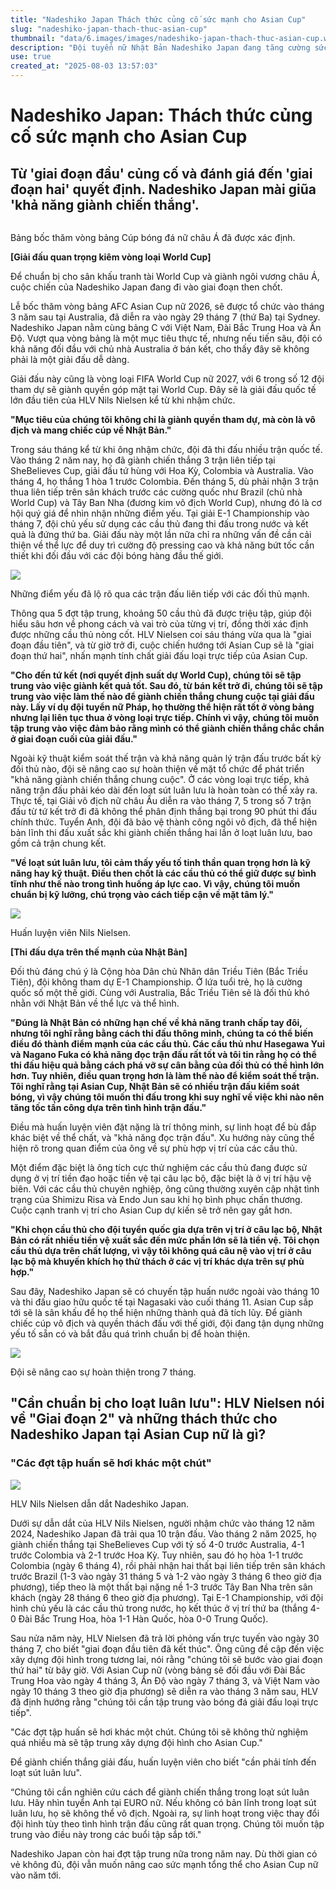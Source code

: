 ```yaml
---
title: "Nadeshiko Japan Thách thức củng cố sức mạnh cho Asian Cup"
slug: "nadeshiko-japan-thach-thuc-asian-cup"
thumbnail: "data/6.images/images/nadeshiko-japan-thach-thuc-asian-cup.webp"
description: "Đội tuyển nữ Nhật Bản Nadeshiko Japan đang tăng cường sức mạnh và chiến thuật để đối phó với những thách thức tại AFC Asian Cup 2026, giải đấu cũng là vòng loại World Cup 2027. Huấn luyện viên Nielsen tập trung vào khả năng 'giành chiến thắng' và chuẩn bị cho các trận đấu loại trực tiếp."
use: true
created_at: "2025-08-03 13:57:03"
---
```


# Nadeshiko Japan: Thách thức củng cố sức mạnh cho Asian Cup

## Từ 'giai đoạn đầu' củng cố và đánh giá đến 'giai đoạn hai' quyết định. Nadeshiko Japan mài giũa 'khả năng giành chiến thắng'.

![]()

Bảng bốc thăm vòng bảng Cúp bóng đá nữ châu Á đã được xác định.

**[Giải đấu quan trọng kiêm vòng loại World Cup]**

Để chuẩn bị cho sân khấu tranh tài World Cup và giành ngôi vương châu Á, cuộc chiến của Nadeshiko Japan đang đi vào giai đoạn then chốt.

Lễ bốc thăm vòng bảng AFC Asian Cup nữ 2026, sẽ được tổ chức vào tháng 3 năm sau tại Australia, đã diễn ra vào ngày 29 tháng 7 (thứ Ba) tại Sydney. Nadeshiko Japan nằm cùng bảng C với Việt Nam, Đài Bắc Trung Hoa và Ấn Độ. Vượt qua vòng bảng là một mục tiêu thực tế, nhưng nếu tiến sâu, đội có khả năng đối đầu với chủ nhà Australia ở bán kết, cho thấy đây sẽ không phải là một giải đấu dễ dàng.

Giải đấu này cũng là vòng loại FIFA World Cup nữ 2027, với 6 trong số 12 đội tham dự sẽ giành quyền góp mặt tại World Cup. Đây sẽ là giải đấu quốc tế lớn đầu tiên của HLV Nils Nielsen kể từ khi nhậm chức.

**"Mục tiêu của chúng tôi không chỉ là giành quyền tham dự, mà còn là vô địch và mang chiếc cúp về Nhật Bản."**

Trong sáu tháng kể từ khi ông nhậm chức, đội đã thi đấu nhiều trận quốc tế. Vào tháng 2 năm nay, họ đã giành chiến thắng 3 trận liên tiếp tại SheBelieves Cup, giải đấu tứ hùng với Hoa Kỳ, Colombia và Australia. Vào tháng 4, họ thắng 1 hòa 1 trước Colombia. Đến tháng 5, dù phải nhận 3 trận thua liên tiếp trên sân khách trước các cường quốc như Brazil (chủ nhà World Cup) và Tây Ban Nha (đương kim vô địch World Cup), nhưng đó là cơ hội quý giá để nhìn nhận những điểm yếu. Tại giải E-1 Championship vào tháng 7, đội chủ yếu sử dụng các cầu thủ đang thi đấu trong nước và kết quả là đứng thứ ba. Giải đấu này một lần nữa chỉ ra những vấn đề cần cải thiện về thể lực để duy trì cường độ pressing cao và khả năng bứt tốc cần thiết khi đối đầu với các đội bóng hàng đầu thế giới.

![](/images/image-1754139822202.webp)

Những điểm yếu đã lộ rõ qua các trận đấu liên tiếp với các đối thủ mạnh.

Thông qua 5 đợt tập trung, khoảng 50 cầu thủ đã được triệu tập, giúp đội hiểu sâu hơn về phong cách và vai trò của từng vị trí, đồng thời xác định được những cầu thủ nòng cốt. HLV Nielsen coi sáu tháng vừa qua là "giai đoạn đầu tiên", và từ giờ trở đi, cuộc chiến hướng tới Asian Cup sẽ là "giai đoạn thứ hai", nhấn mạnh tính chất giải đấu loại trực tiếp của Asian Cup.

**"Cho đến tứ kết (nơi quyết định suất dự World Cup), chúng tôi sẽ tập trung vào việc giành kết quả tốt. Sau đó, từ bán kết trở đi, chúng tôi sẽ tập trung vào việc làm thế nào để giành chiến thắng chung cuộc tại giải đấu này. Lấy ví dụ đội tuyển nữ Pháp, họ thường thể hiện rất tốt ở vòng bảng nhưng lại liên tục thua ở vòng loại trực tiếp. Chính vì vậy, chúng tôi muốn tập trung vào việc đảm bảo rằng mình có thể giành chiến thắng chắc chắn ở giai đoạn cuối của giải đấu."**

Ngoài kỹ thuật kiểm soát thế trận và khả năng quản lý trận đấu trước bất kỳ đối thủ nào, đội sẽ nâng cao sự hoàn thiện về mặt tổ chức để phát triển "khả năng giành chiến thắng chung cuộc". Ở các vòng loại trực tiếp, khả năng trận đấu phải kéo dài đến loạt sút luân lưu là hoàn toàn có thể xảy ra. Thực tế, tại Giải vô địch nữ châu Âu diễn ra vào tháng 7, 5 trong số 7 trận đấu từ tứ kết trở đi đã không thể phân định thắng bại trong 90 phút thi đấu chính thức. Tuyển Anh, đội đã bảo vệ thành công ngôi vô địch, đã thể hiện bản lĩnh thi đấu xuất sắc khi giành chiến thắng hai lần ở loạt luân lưu, bao gồm cả trận chung kết.

**"Về loạt sút luân lưu, tôi cảm thấy yếu tố tinh thần quan trọng hơn là kỹ năng hay kỹ thuật. Điều then chốt là các cầu thủ có thể giữ được sự bình tĩnh như thế nào trong tình huống áp lực cao. Vì vậy, chúng tôi muốn chuẩn bị kỹ lưỡng, chú trọng vào cách tiếp cận về mặt tâm lý."**

![](/images/image-1754139894284.webp)

Huấn luyện viên Nils Nielsen.

**[Thi đấu dựa trên thế mạnh của Nhật Bản]**

Đối thủ đáng chú ý là Cộng hòa Dân chủ Nhân dân Triều Tiên (Bắc Triều Tiên), đội không tham dự E-1 Championship. Ở lứa tuổi trẻ, họ là cường quốc số một thế giới. Cùng với Australia, Bắc Triều Tiên sẽ là đối thủ khó nhằn với Nhật Bản về thể lực và thể hình.

**"Đúng là Nhật Bản có những hạn chế về khả năng tranh chấp tay đôi, nhưng tôi nghĩ rằng bằng cách thi đấu thông minh, chúng ta có thể biến điều đó thành điểm mạnh của các cầu thủ. Các cầu thủ như Hasegawa Yui và Nagano Fuka có khả năng đọc trận đấu rất tốt và tôi tin rằng họ có thể thi đấu hiệu quả bằng cách phá vỡ sự cân bằng của đối thủ có thể hình lớn hơn. Tuy nhiên, điều quan trọng hơn là làm thế nào để kiểm soát thế trận. Tôi nghĩ rằng tại Asian Cup, Nhật Bản sẽ có nhiều trận đấu kiểm soát bóng, vì vậy chúng tôi muốn thi đấu trong khi suy nghĩ về việc khi nào nên tăng tốc tấn công dựa trên tình hình trận đấu."**

Điều mà huấn luyện viên đặt nặng là trí thông minh, sự linh hoạt để bù đắp khác biệt về thể chất, và "khả năng đọc trận đấu". Xu hướng này cũng thể hiện rõ trong quan điểm của ông về sự phù hợp vị trí của các cầu thủ.

Một điểm đặc biệt là ông tích cực thử nghiệm các cầu thủ đang được sử dụng ở vị trí tiền đạo hoặc tiền vệ tại câu lạc bộ, đặc biệt là ở vị trí hậu vệ biên. Với các cầu thủ chuyên nghiệp, ông cũng thường xuyên cập nhật tình trạng của Shimizu Risa và Endo Jun sau khi họ bình phục chấn thương. Cuộc cạnh tranh vị trí cho Asian Cup dự kiến sẽ trở nên gay gắt hơn.

**"Khi chọn cầu thủ cho đội tuyển quốc gia dựa trên vị trí ở câu lạc bộ, Nhật Bản có rất nhiều tiền vệ xuất sắc đến mức phần lớn sẽ là tiền vệ. Tôi chọn cầu thủ dựa trên chất lượng, vì vậy tôi không quá câu nệ vào vị trí ở câu lạc bộ mà khuyến khích họ thử thách ở các vị trí khác dựa trên sự phù hợp."**

Sau đây, Nadeshiko Japan sẽ có chuyến tập huấn nước ngoài vào tháng 10 và thi đấu giao hữu quốc tế tại Nagasaki vào cuối tháng 11. Asian Cup sắp tới sẽ là sân khấu để họ thể hiện những thành quả đã tích lũy. Để giành chiếc cúp vô địch và quyền thách đấu với thế giới, đội đang tận dụng những yếu tố sẵn có và bắt đầu quá trình chuẩn bị để hoàn thiện.

![](/images/image-1754139964053.webp)

Đội sẽ nâng cao sự hoàn thiện trong 7 tháng.

## "Cần chuẩn bị cho loạt luân lưu": HLV Nielsen nói về "Giai đoạn 2" và những thách thức cho Nadeshiko Japan tại Asian Cup nữ là gì?

### "Các đợt tập huấn sẽ hơi khác một chút"

![](/images/20250801-00177241-sdigestw-000-7-view.webp)

HLV Nils Nielsen dẫn dắt Nadeshiko Japan.

Dưới sự dẫn dắt của HLV Nils Nielsen, người nhậm chức vào tháng 12 năm 2024, Nadeshiko Japan đã trải qua 10 trận đấu. Vào tháng 2 năm 2025, họ giành chiến thắng tại SheBelieves Cup với tỷ số 4-0 trước Australia, 4-1 trước Colombia và 2-1 trước Hoa Kỳ. Tuy nhiên, sau đó họ hòa 1-1 trước Colombia (ngày 6 tháng 4), rồi phải nhận hai thất bại liên tiếp trên sân khách trước Brazil (1-3 vào ngày 31 tháng 5 và 1-2 vào ngày 3 tháng 6 theo giờ địa phương), tiếp theo là một thất bại nặng nề 1-3 trước Tây Ban Nha trên sân khách (ngày 28 tháng 6 theo giờ địa phương). Tại E-1 Championship, với đội hình chủ yếu là các cầu thủ trong nước, họ kết thúc ở vị trí thứ ba (thắng 4-0 Đài Bắc Trung Hoa, hòa 1-1 Hàn Quốc, hòa 0-0 Trung Quốc).

Sau nửa năm này, HLV Nielsen đã trả lời phỏng vấn trực tuyến vào ngày 30 tháng 7, cho biết "giai đoạn đầu tiên đã kết thúc". Ông cũng đề cập đến việc xây dựng đội hình trong tương lai, nói rằng "chúng tôi sẽ bước vào giai đoạn thứ hai" từ bây giờ. Với Asian Cup nữ (vòng bảng sẽ đối đầu với Đài Bắc Trung Hoa vào ngày 4 tháng 3, Ấn Độ vào ngày 7 tháng 3, và Việt Nam vào ngày 10 tháng 3 theo giờ địa phương) sẽ diễn ra vào tháng 3 năm sau, HLV đã định hướng rằng "chúng tôi cần tập trung vào bóng đá giải đấu loại trực tiếp".

"Các đợt tập huấn sẽ hơi khác một chút. Chúng tôi sẽ không thử nghiệm quá nhiều mà sẽ tập trung xây dựng đội hình cho Asian Cup."

Để giành chiến thắng giải đấu, huấn luyện viên cho biết "cần phải tính đến loạt sút luân lưu".

“Chúng tôi cần nghiên cứu cách để giành chiến thắng trong loạt sút luân lưu. Hãy nhìn tuyển Anh tại EURO nữ. Nếu không có bản lĩnh trong loạt sút luân lưu, họ sẽ không thể vô địch. Ngoài ra, sự linh hoạt trong việc thay đổi đội hình tùy theo tình hình trận đấu cũng rất quan trọng. Chúng tôi muốn tập trung vào điều này trong các buổi tập sắp tới."

Nadeshiko Japan còn hai đợt tập trung nữa trong năm nay. Dù thời gian có vẻ không đủ, đội vẫn muốn nâng cao sức mạnh tổng thể cho Asian Cup nữ vào năm tới.
